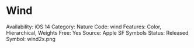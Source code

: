 # Wind

Availability: iOS 14
Category: Nature
Code: wind
Features: Color, Hierarchical, Weights
Free: Yes
Source: Apple SF Symbols
Status: Released
Symbol: wind2x.png